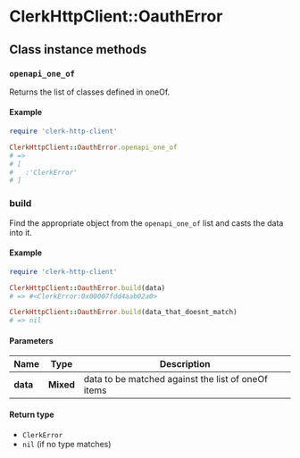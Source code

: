 # ClerkHttpClient::OauthError

## Class instance methods

### `openapi_one_of`

Returns the list of classes defined in oneOf.

#### Example

```ruby
require 'clerk-http-client'

ClerkHttpClient::OauthError.openapi_one_of
# =>
# [
#   :'ClerkError'
# ]
```

### build

Find the appropriate object from the `openapi_one_of` list and casts the data into it.

#### Example

```ruby
require 'clerk-http-client'

ClerkHttpClient::OauthError.build(data)
# => #<ClerkError:0x00007fdd4aab02a0>

ClerkHttpClient::OauthError.build(data_that_doesnt_match)
# => nil
```

#### Parameters

| Name | Type | Description |
| ---- | ---- | ----------- |
| **data** | **Mixed** | data to be matched against the list of oneOf items |

#### Return type

- `ClerkError`
- `nil` (if no type matches)

